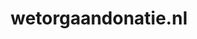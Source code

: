 ---
layout: post
title:  "wetorgaandonatie.nl"
internal_url:  "/data/wetorgaandonatie.nl.html"
categories: dutchgov
---